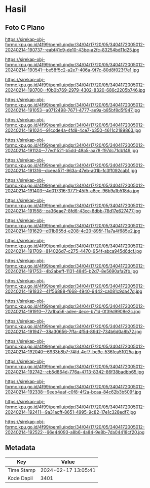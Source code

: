 # Hasil

## Foto C Plano

https://sirekap-obj-formc.kpu.go.id/4f99/pemilu/pdpr/34/04/17/20/05/3404172005012-20240214-190737--eabf41c9-de10-43be-a2fc-83254bd11d25.jpg

https://sirekap-obj-formc.kpu.go.id/4f99/pemilu/pdpr/34/04/17/20/05/3404172005012-20240214-190541--be58f5c2-a2e7-406a-9f7c-80d8f023f7e1.jpg

https://sirekap-obj-formc.kpu.go.id/4f99/pemilu/pdpr/34/04/17/20/05/3404172005012-20240214-190700--f0b0b769-2979-4302-8320-686c2205b746.jpg

https://sirekap-obj-formc.kpu.go.id/4f99/pemilu/pdpr/34/04/17/20/05/3404172005012-20240214-191053--a0712498-7671-4777-ae9a-b85bf8d5f947.jpg

https://sirekap-obj-formc.kpu.go.id/4f99/pemilu/pdpr/34/04/17/20/05/3404172005012-20240214-191024--91ccde4a-4fd8-4ce7-b350-4611c2189863.jpg

https://sirekap-obj-formc.kpu.go.id/4f99/pemilu/pdpr/34/04/17/20/05/3404172005012-20240214-191124--77ed1521-b5dd-48a5-aa78-f97dc71db149.jpg

https://sirekap-obj-formc.kpu.go.id/4f99/pemilu/pdpr/34/04/17/20/05/3404172005012-20240214-191316--dceea571-963a-47eb-a01b-fc3ff092cab1.jpg

https://sirekap-obj-formc.kpu.go.id/4f99/pemilu/pdpr/34/04/17/20/05/3404172005012-20240214-191403--4d017316-3771-45f5-a8ce-96b9a1b518da.jpg

https://sirekap-obj-formc.kpu.go.id/4f99/pemilu/pdpr/34/04/17/20/05/3404172005012-20240214-191558--ca36eae7-8fd6-43cc-8dbb-78d17e627477.jpg

https://sirekap-obj-formc.kpu.go.id/4f99/pemilu/pdpr/34/04/17/20/05/3404172005012-20240214-191629--d01b955d-e208-4c20-895f-11a7a4f685e2.jpg

https://sirekap-obj-formc.kpu.go.id/4f99/pemilu/pdpr/34/04/17/20/05/3404172005012-20240214-191709--814026d7-c275-4470-954f-abca945d6dcf.jpg

https://sirekap-obj-formc.kpu.go.id/4f99/pemilu/pdpr/34/04/17/20/05/3404172005012-20240214-191753--4b2abeff-1131-4845-b2d7-8e5690afa2fb.jpg

https://sirekap-obj-formc.kpu.go.id/4f99/pemilu/pdpr/34/04/17/20/05/3404172005012-20240214-191832--41f56888-f668-4940-9442-ca081c9da47d.jpg

https://sirekap-obj-formc.kpu.go.id/4f99/pemilu/pdpr/34/04/17/20/05/3404172005012-20240214-191910--72a1ba56-adee-4ece-b71d-0f39d9908e2c.jpg

https://sirekap-obj-formc.kpu.go.id/4f99/pemilu/pdpr/34/04/17/20/05/3404172005012-20240214-191947--38a30656-7ffa-4f5d-89d2-734b6d0a8b72.jpg

https://sirekap-obj-formc.kpu.go.id/4f99/pemilu/pdpr/34/04/17/20/05/3404172005012-20240214-192040--6933b8b7-74fd-4cf7-bc9c-536fea51025a.jpg

https://sirekap-obj-formc.kpu.go.id/4f99/pemilu/pdpr/34/04/17/20/05/3404172005012-20240214-192742--cb5d864d-776a-4713-8342-86f38badbb65.jpg

https://sirekap-obj-formc.kpu.go.id/4f99/pemilu/pdpr/34/04/17/20/05/3404172005012-20240214-192338--9eeb4aaf-c0f8-4f2a-bcaa-84c62b3b509f.jpg

https://sirekap-obj-formc.kpu.go.id/4f99/pemilu/pdpr/34/04/17/20/05/3404172005012-20240214-192411--9a31acff-8651-4995-9c82-17e1c328edf7.jpg

https://sirekap-obj-formc.kpu.go.id/4f99/pemilu/pdpr/34/04/17/20/05/3404172005012-20240214-192522--66e44093-a8b6-4a84-9e8b-7da04418cf20.jpg


## Metadata

| Key        | Value               |
| ---------- | ------------------- |
| Time Stamp | 2024-02-17 13:05:41 |
| Kode Dapil | 3401                |



